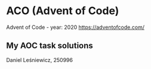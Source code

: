 # ACO (Advent of Code)
 Advent of Code - year: 2020
 https://adventofcode.com/
## My AOC task solutions
Daniel Leśniewicz, 250996
